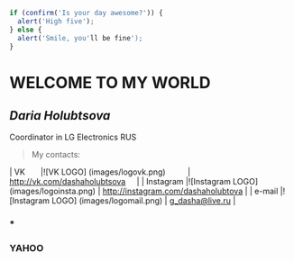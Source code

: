 ```javascript
if (confirm('Is your day awesome?')) {
  alert('High five');
} else {    
  alert('Smile, you'll be fine');
}
```
# WELCOME TO MY WORLD

## *Daria Holubtsova*
Coordinator in LG Electronics RUS

> My contacts:

| VK        |![VK LOGO] (images/logovk.png)           | <http://vk.com/dashaholubtsova>       |
| Instagram |![Instagram LOGO] (images/logoinsta.png) | <http://instagram.com/dashaholubtova> |
| e-mail    |![Instagram LOGO] (images/logomail.png)  | <g_dasha@live.ru>                     |

### *
### __YAHOO__ 
                              

